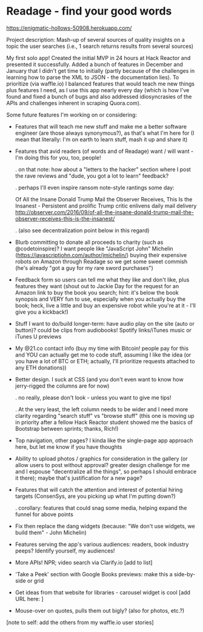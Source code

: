 # Readage - find your good words

https://enigmatic-hollows-50908.herokuapp.com/

Project description: Mash-up of several sources of quality insights on a topic the user searches (i.e., 1 search returns results from several sources)

My first solo app! Created the initial MVP in 24 hours at Hack Reactor and presented it successfully. Added a bunch of features in December and January that I didn't get time to initially (partly because of the challenges in learning how to parse the XML to JSON - the documentation lies). To prioritize (via waffle.io) I balanced features that would teach me new things plus features I need, as I use this app nearly every day (which is how I've found and fixed a bunch of bugs and also addressed idiosyncrasies of the APIs and challenges inherent in scraping Quora.com).

Some future features I'm working on or considering:

- Features that will teach me new stuff and make me a better software engineer (are those always synonymous?), as that's what I'm here for (I mean that literally: I'm on earth to learn stuff, mash it up and share it)

- Features that avid readers (of words and of Readage) want / will want - I'm doing this for you, too, people!

  . on that note: how about a "letters to the hacker" section where I post the rave reviews and "dude, you got a lot to learn" feedback?

  . perhaps I'll even inspire ransom note-style rantings some day:

   Of All the Insane Donald Trump Mail the Observer Receives, This Is the Insanest -
   Persistent and prolific Trump critic enlivens daily mail delivery
   http://observer.com/2016/09/of-all-the-insane-donald-trump-mail-the-observer-receives-this-is-the-insanest/

  . (also see decentralization point below in this regard)

- Blurb committing to donate all proceeds to charity (such as @codetoinspire)? I want people like "JavaScript John" Michelin (https://javascriptjohn.com/author/jmichelin/) buying their expensive robots on Amazon through Readage so we get some sweet commish (he's already "got a guy for my rare sword purchases")

- Feedback form so users can tell me what they like and don't like, plus features they want (shout out to Jackie Day for the request for an Amazon link to buy the book you search; hint: it's below the book synopsis and VERY fun to use, especially when you actually buy the book; heck, live a little and buy an expensive robot while you're at it - I'll give you a kickback!)

- Stuff I want to do/build longer-term: have audio play on the site (auto or button)? could be clips from audiobooks! Spotify  links/iTunes music or iTunes U previews

- My @21.co contact info (buy my time with Bitcoin! people pay for this and YOU can actually get me to code stuff, assuming I like the idea (or you have a lot of BTC or ETH; actually, I'll prioritize requests attached to any ETH donations))

- Better design. I suck at CSS (and you don't even want to know how jerry-rigged the columns are for now)

  . no really, please don't look - unless you want to give me tips!

  . At the very least, the left column needs to be wider and I need more clarity regarding "search stuff" vs "browse stuff" (this one is moving up in priority after a fellow Hack Reactor student showed me the basics of Bootstrap between sprints; thanks, Rich!)

- Top navigation, other pages? I kinda like the single-page app approach here, but let me know if you have thoughts

- Ability to upload photos / graphics for consideration in the gallery (or allow users to post without approval? greater design challenge for me and I espouse "decentralize all the things", so perhaps I should embrace it there); maybe that's justification for a new page?

- Features that will catch the attention and interest of potential hiring targets (ConsenSys, are you picking up what I'm putting down?)

  . corollary: features that could snag some media, helping expand the funnel for above points

- Fix then replace the dang widgets (because: "We don't use widgets, we build them" - John Michelin)

- Features serving the app's various audiences: readers, book industry peeps? Identify yourself, my audiences!

- More APIs! NPR; video search via Clarify.io [add to list]

- 'Take a Peek' section with Google Books previews: make this a side-by-side or grid

- Get ideas from that website for libraries - carousel widget is cool [add URL here:    ]

- Mouse-over on quotes, pulls them out bigly? (also for photos, etc.?)

[note to self: add the others from my waffle.io user stories]
